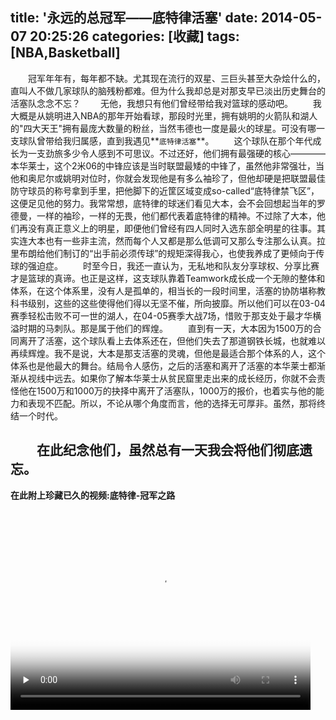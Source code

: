 title: '永远的总冠军——底特律活塞'
date: 2014-05-07 20:25:26
categories: [收藏]
tags: [NBA,Basketball]
---
<!--more-->
&emsp;&emsp;冠军年年有，每年都不缺。尤其现在流行的双星、三巨头甚至大杂烩什么的，直叫人不做几家球队的脑残粉都难。但为什么我却总是对那支早已淡出历史舞台的活塞队念念不忘？
&emsp;&emsp;无他，我想只有他们曾经带给我对篮球的感动吧。
&emsp;&emsp;我大概是从姚明进入NBA的那年开始看球，那段时光里，拥有姚明的火箭队和湖人的"四大天王"拥有最庞大数量的粉丝，当然韦德也一度是最火的球星。可没有哪一支球队曾带给我归属感，直到我遇见**`底特律活塞`**。
&emsp;&emsp;这个球队在那个年代成长为一支劲旅多少令人感到不可思议。不过还好，他们拥有最强硬的核心————本华莱士，这个2米06的中锋应该是当时联盟最矮的中锋了，虽然他非常强壮，当他和奥尼尔或姚明对位时，你就会发现他是有多么袖珍了，但他却硬是把联盟最佳防守球员的称号拿到手里，把他脚下的近筐区域变成so-called“底特律禁飞区”，这便足见他的努力。我常常想，底特律的球迷们看见大本，会不会回想起当年的罗德曼，一样的袖珍，一样的无畏，他们都代表着底特律的精神。不过除了大本，他们再没有真正意义上的明星，即便他们曾经有四人同时入选东部全明星的往事。其实连大本也有一些非主流，然而每个人又都是那么低调可又那么专注那么认真。拉里布朗给他们制订的“出手前必须传球”的规矩深得我心，也使我养成了更倾向于传球的强迫症。
&emsp;&emsp;时至今日，我还一直认为，无私地和队友分享球权、分享比赛才是篮球的真谛。也正是这样，这支球队靠着Teamwork成长成一个无隙的整体和体系，在这个体系里，没有人是孤单的，相当长的一段时间里，活塞的协防堪称教科书级别，这些的这些使得他们得以无坚不催，所向披靡。所以他们可以在03-04赛季轻松击败不可一世的湖人，在04-05赛季大战7场，惜败于那支处于最才华横溢时期的马刺队。那是属于他们的辉煌。
&emsp;&emsp;直到有一天，大本因为1500万的合同离开了活塞，这个球队看上去体系还在，但他们失去了那道钢铁长城，也就难以再续辉煌。我不是说，大本是那支活塞的灵魂，但他是最适合那个体系的人，这个体系也是他最大的舞台。结局令人感伤，之后的活塞和离开了活塞的本华莱士都渐渐从视线中远去。如果你了解本华莱士从贫民窟里走出来的成长经历，你就不会责怪他在1500万和1000万的抉择中离开了活塞队，1000万的报价，也着实与他的能力和表现不匹配。所以，不论从哪个角度而言，他的选择无可厚非。虽然，那将终结一个时代。

&emsp;&emsp;在此纪念他们，虽然总有一天我会将他们彻底遗忘。
---
**在此附上珍藏已久的视频:底特律-冠军之路**

<video controls preload="none" width="480" height="320" poster="http://photo4blog.qiniudn.com/03-04-Detroit-Champ.png">
 <source src="http://video4blog.qiniudn.com/03-04-Detroit-Champ.mp4" type='video/mp4'>
</video>

